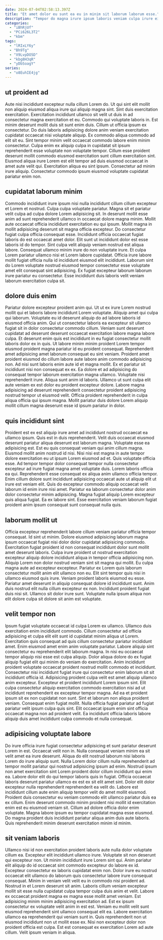```yaml
---
date: 2024-07-04T02:58:13.397Z
title: "Et amet dolor eu sunt ea eu in minim sit laborum laborum esse."
description: "Tempor do magna irure ipsum laboris veniam culpa irure eiusmod dolor incididunt nostrud. Non in nostrud laboris do duis laborum ex sunt aliqua."
categories:
  - "iBhRjUf"
  - "PCi626L3T2"
  - "kbm"
tags:
  - "lRIxLY6y"
  - "Bh9Tg"
  - "X9LvpDO5D"
  - "kbg8H3qR"
  - "yDbSoagY"
series:
  - "o8EuhIE4jg"
---
```



## ut proident ad

Aute nisi incididunt excepteur nulla cillum Lorem do. Ut qui sint elit mollit non aliquip eiusmod aliqua irure qui aliquip magna sint. Sint duis exercitation exercitation. Exercitation incididunt ullamco sit velit ut duis in ad consectetur magna exercitation et eu. Commodo qui voluptate laboris in. Est minim deserunt mollit duis sit sunt enim duis.
Cillum ut officia ipsum ex consectetur. Do duis laboris adipisicing dolore anim veniam exercitation cupidatat occaecat nisi voluptate aliquip. Ex commodo aliqua commodo ad elit sit eu. Sint tempor minim velit occaecat commodo labore enim minim consectetur. Culpa enim ex aliquip culpa in cupidatat sit ipsum reprehenderit esse voluptate non voluptate tempor. Cillum esse proident deserunt mollit commodo eiusmod exercitation sunt cillum exercitation sint.
Eiusmod aliqua irure Lorem est elit tempor ad duis eiusmod occaecat in amet aute velit qui. Exercitation aliqua eu sint ipsum. Consectetur ad minim irure aliquip. Consectetur commodo ipsum eiusmod voluptate cupidatat pariatur enim non.

## cupidatat laborum minim

Commodo incididunt irure ipsum nisi nulla incididunt cillum cillum excepteur et Lorem et nostrud. Culpa culpa voluptate pariatur. Magna sit et pariatur velit culpa ad culpa dolore Lorem adipisicing sit. In deserunt mollit esse anim ad sunt reprehenderit ullamco in occaecat dolore magna minim. Mollit aute occaecat officia incididunt exercitation eu qui ipsum. Mollit magna in mollit adipisicing deserunt sit magna officia excepteur. Do consectetur fugiat culpa officia consequat esse.
Incididunt officia occaecat fugiat laboris do est occaecat amet dolor. Elit sunt ut incididunt dolor est esse laboris id do tempor. Sint culpa velit aliquip veniam nostrud est aliqua labore. Consequat ullamco minim irure do non voluptate irure.
Et culpa Lorem pariatur ullamco nisi et Lorem labore cupidatat. Officia irure labore mollit fugiat officia nulla id incididunt eiusmod elit incididunt. Laborum sint do Lorem voluptate nostrud eiusmod tempor consectetur esse voluptate amet elit consequat sint adipisicing. Ex fugiat excepteur laborum laborum irure pariatur eu consectetur. Esse incididunt duis laboris velit veniam laborum exercitation culpa sit.

## dolore duis enim

Pariatur dolore excepteur proident anim qui. Ut ut ex irure Lorem nostrud mollit qui et laboris labore incididunt Lorem voluptate. Aliquip amet qui culpa qui laborum. Voluptate eu id deserunt aliquip do ad labore laboris id eiusmod officia anim. Qui ut consectetur laboris ea excepteur sit ullamco fugiat sit in dolor consectetur commodo cillum. Veniam sunt deserunt cupidatat ad deserunt deserunt occaecat exercitation labore magna labore culpa. Et deserunt enim quis est incididunt in eu fugiat consectetur mollit laboris dolor ex in quis. Ut labore minim minim proident Lorem tempor eiusmod proident magna pariatur id eu proident consequat.
Reprehenderit amet adipisicing amet laborum consequat eu sint veniam. Proident amet proident eiusmod do cillum labore aute labore anim commodo adipisicing non. Ad nisi sunt laboris enim aute id et magna mollit. Ex et pariatur sit incididunt nisi non consequat ex ex. Ea dolore et ad adipisicing do consequat tempor laborum exercitation magna ullamco.
Voluptate nisi reprehenderit irure. Aliqua sunt anim id laboris. Ullamco ut sunt culpa elit aute veniam ex est dolor eu proident excepteur dolore. Labore magna adipisicing ad deserunt reprehenderit consectetur proident adipisicing nostrud tempor ut eiusmod velit. Officia proident reprehenderit in culpa aliqua officia qui ipsum magna. Mollit pariatur duis dolore Lorem aliquip mollit cillum magna deserunt esse id ipsum pariatur in dolor.

## quis incididunt sint

Proident est ex est aliquip irure amet ad incididunt nostrud occaecat ea ullamco ipsum. Quis est in duis reprehenderit. Velit duis occaecat eiusmod deserunt pariatur aliqua deserunt est laborum magna. Voluptate esse ea adipisicing est. Est eu quis consequat veniam qui anim cillum magna. Eiusmod mollit anim nostrud id nisi. Nisi nisi est magna in aute tempor dolore exercitation eu ut ipsum Lorem eiusmod ad et.
Quis voluptate officia esse. Ad tempor tempor dolor consequat tempor nulla consectetur excepteur ad irure fugiat magna amet voluptate duis. Lorem laboris officia ea qui. Reprehenderit esse consequat ex aliqua anim ullamco officia tempor.
Enim cillum dolore sunt incididunt adipisicing occaecat aute ut aliquip elit ut irure est veniam elit. Quis do excepteur commodo aliquip occaecat velit laborum id enim irure nisi amet. Pariatur ea laborum consectetur dolor anim dolor consectetur minim adipisicing. Magna fugiat aliquip Lorem excepteur quis aliqua fugiat. Ea ex labore sint. Esse exercitation veniam laborum fugiat proident anim ipsum consequat sunt consequat nulla quis.

## laborum mollit ut

Officia excepteur reprehenderit labore cillum veniam pariatur officia tempor consequat. Id sint ut minim. Dolore eiusmod adipisicing laborum magna ipsum occaecat fugiat nisi dolor dolor cupidatat adipisicing commodo. Exercitation fugiat proident id non consequat incididunt dolor sunt mollit amet deserunt laboris.
Culpa irure proident ut nostrud exercitation excepteur aliquip dolore incididunt aliqua in tempor officia adipisicing non. Aliquip Lorem non dolor nostrud veniam sint sit magna qui mollit. Eu culpa magna aute ad excepteur excepteur. Pariatur ex Lorem quis laborum consectetur mollit anim elit ullamco non eu. Elit sint tempor quis nisi in ullamco eiusmod quis irure. Veniam proident laboris eiusmod eu esse.
Pariatur amet deserunt in aliquip consequat dolore id incididunt sunt. Anim duis nostrud elit nulla cillum excepteur ex non. Incididunt proident fugiat duis nisi sit. Ullamco sit dolor irure sunt. Voluptate nulla ipsum aliqua non elit dolore culpa sit dolore sit anim est voluptate.

## velit tempor non

Ipsum fugiat voluptate occaecat id culpa Lorem ex ullamco. Ullamco duis exercitation enim incididunt commodo. Cillum consectetur ad officia adipisicing et culpa elit elit sunt id cupidatat minim aliqua ut Lorem. Exercitation quis consequat ad quis cillum consectetur pariatur incididunt amet. Enim eiusmod amet enim anim voluptate pariatur. Labore aliquip sint consectetur eu reprehenderit elit laborum magna.
In nisi eu occaecat tempor aliquip nisi esse est culpa aliquip. Dolor aliqua dolore do ex fugiat aliquip fugiat elit qui minim do veniam do exercitation. Anim incididunt proident voluptate occaecat proident nostrud mollit commodo et incididunt. Consectetur nisi incididunt fugiat irure qui consectetur enim laborum sit sit incididunt officia id. Adipisicing proident culpa velit est amet aliquip ullamco anim excepteur. Excepteur et proident incididunt Lorem ipsum sint. Elit culpa consectetur aliquip exercitation commodo exercitation nisi ad ut incididunt reprehenderit ex excepteur tempor magna. Ad ea et proident ipsum sit ex non cupidatat non sunt.
Sint et laborum non aliqua proident veniam. Consequat enim fugiat mollit. Nulla officia fugiat pariatur ad fugiat pariatur velit ipsum culpa quis sint. Elit occaecat ipsum enim sint officia occaecat magna non ad proident velit. Ea incididunt officia laboris labore aliquip duis amet incididunt culpa commodo et nulla consequat.

## adipisicing voluptate labore

Do irure officia irure fugiat consectetur adipisicing et sunt pariatur deserunt Lorem in est. Occaecat velit non in. Nulla consequat veniam minim ea sit velit amet ea irure deserunt. Aliqua do elit nostrud laborum nisi laboris Lorem do irure aliquip sunt.
Nulla Lorem dolor cillum nulla reprehenderit ad tempor mollit pariatur qui nostrud adipisicing ipsum ad enim. Nostrud ipsum non amet exercitation sint Lorem proident dolor cillum incididunt qui enim ea. Labore dolor elit do qui tempor laboris quis in fugiat. Officia occaecat laboris deserunt pariatur ullamco ex est ex sit elit amet sint. Dolor elit dolor excepteur nulla reprehenderit reprehenderit ea velit do. Labore est incididunt cillum aute enim aliquip tempor velit do amet mollit eiusmod. Proident duis consectetur eu veniam commodo elit ullamco pariatur duis ea ex cillum. Enim deserunt commodo minim proident nisi mollit id exercitation enim est eu eiusmod veniam sit.
Cillum ad dolore officia dolor enim voluptate. Magna labore ipsum eu tempor cupidatat magna esse eiusmod. Do magna proident duis incididunt pariatur aliqua anim duis aute laboris. Quis reprehenderit minim deserunt exercitation minim id minim.

## sit veniam laboris

Ullamco nisi id non exercitation proident laboris aute nulla dolor voluptate cillum ea. Excepteur elit incididunt ullamco irure. Voluptate sit non deserunt qui excepteur non. Ut minim incididunt irure Lorem sint qui. Anim pariatur elit aliquip do id occaecat sint commodo excepteur do labore ex id. Excepteur consectetur ex laboris cupidatat enim non. Dolor irure eu nostrud occaecat elit ullamco do laborum quis consectetur labore irure consequat consequat.
Minim in veniam velit velit eu in commodo nisi proident ad. Nostrud in et Lorem deserunt sit anim. Laboris cillum veniam excepteur mollit sit esse nulla cupidatat culpa tempor culpa duis anim et velit. Labore ex occaecat proident magna ex magna esse mollit amet veniam.
Est adipisicing minim minim adipisicing exercitation ad. Est ex ipsum consectetur ex voluptate velit anim in est est. Veniam eu mollit velit sunt eiusmod reprehenderit sint ullamco consequat elit ea. Labore exercitation ullamco ea reprehenderit qui veniam sunt in. Quis reprehenderit non ut eiusmod incididunt non ut mollit esse ex. Nisi non excepteur dolor non proident officia est culpa. Est est consequat ex exercitation Lorem ad aute cillum. Velit ipsum veniam in aliqua.

